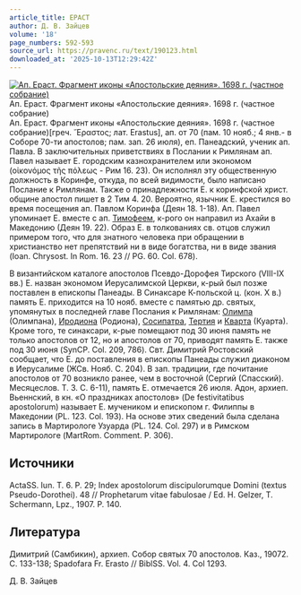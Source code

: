 ```yaml
---
article_title: ЕРАСТ
author: Д. В. Зайцев
volume: '18'
page_numbers: 592-593
source_url: https://pravenc.ru/text/190123.html
downloaded_at: '2025-10-13T12:29:42Z'
---
```


[![Ап. Ераст. Фрагмент иконы «Апостольские деяния». 1698 г. (частное собрание)](https://pravenc.ru/data/633/493/1234/i200.jpg "Кликните для увеличения картинки")](https://pravenc.ru/data/633/493/1234/i400.jpg)Ап. Ераст. Фрагмент иконы «Апостольские деяния». 1698 г. (частное собрание)  
Ап. Ераст. Фрагмент иконы «Апостольские деяния». 1698 г. (частное собрание)[греч. ῎Εραστος; лат. Erastus], ап. от 70 (пам. 10 нояб.; 4 янв.- в Соборе 70-ти апостолов; пам. зап. 26 июля), еп. Панеадский, ученик ап. Павла. В заключительных приветствиях в Послании к Римлянам ап. Павел называет Е. городским казнохранителем или экономом (οἰκονόμος τῆς πόλεως - Рим 16. 23). Он исполнял эту общественную должность в Коринфе, откуда, по всей видимости, было написано Послание к Римлянам. Также о принадлежности Е. к коринфской христ. общине апостол пишет в 2 Тим 4. 20. Вероятно, язычник Е. крестился во время посещения ап. Павлом Коринфа (Деян 18. 1-18). Ап. Павел упоминает Е. вместе с ап. [Тимофеем](https://pravenc.ru/text/Тимофеем.html), к-рого он направил из Ахайи в Македонию (Деян 19. 22). Образ Е. в толкованиях св. отцов служил примером того, что для знатного человека при обращении в христианство нет препятствий ни в виде богатства, ни в виде звания (Ioan. Chrysost. In Rom. 16. 23 // PG. 60. Col. 678).

В византийском каталоге апостолов Псевдо-Дорофея Тирского (VIII-IX вв.) Е. назван экономом Иерусалимской Церкви, к-рый был позже поставлен в епископы Панеады. В Синаксаре К-польской ц. (кон. X в.) память Е. приходится на 10 нояб. вместе с памятью др. святых, упомянутых в последней главе Послания к Римлянам: [Олимпа](https://pravenc.ru/text/Олимпа.html) (Олимпана), [Иродиона](https://pravenc.ru/text/Иродиона.html) (Родиона), [Сосипатра](https://pravenc.ru/text/Сосипатра.html), [Тертия](https://pravenc.ru/text/Тертия.html) и [Кварта](https://pravenc.ru/text/Кварта.html) (Куарта). Кроме того, те синаксари, к-рые помещают под 30 июня память не только апостолов от 12, но и апостолов от 70, приводят память Е. также под 30 июня (SynCP. Col. 209, 786). Cвт. Димитрий Ростовский сообщает, что Е. до поставления в епископы Панеады служил диаконом в Иерусалиме (ЖСв. Нояб. С. 204). В зап. традиции, где почитание апостолов от 70 возникло ранее, чем в восточной (Сергий (Спасский). Месяцеслов. Т. 3. С. 6-11), память Е. отмечается 26 июля. Адон, архиеп. Вьеннский, в кн. «О праздниках апостолов» (De festivitatibus apostolorum) называет Е. мучеником и епископом г. Филиппы в Македонии (PL. 123. Col. 193). На основе этих сведений была сделана запись в Мартирологе Узуарда (PL. 124. Col. 297) и в Римском Мартирологе (MartRom. Comment. P. 306).

## Источники

ActaSS. Iun. T. 6. P. 29; Index apostolorum discipulorumque Domini (textus Pseudo-Dorothei). 48 // Prophetarum vitae fabulosae / Ed. H. Gelzer, T. Schermann, Lpz., 1907. P. 140.

## Литература

Димитрий (Самбикин), архиеп.
Собор святых 70 апостолов. Каз., 19072. C. 133-138; Spadofara Fr. Erasto // BiblSS. Vol. 4. Col 1293.

Д. В. Зайцев
